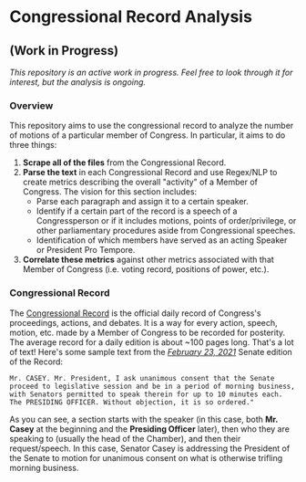 # Congressional Record Analysis

## (Work in Progress)
*This repository is an active work in progress. Feel free to look through it for interest, but the analysis is ongoing.*

### Overview
This repository aims to use the congressional record to analyze the number of motions of a particular member of Congress.
In particular, it aims to do three things:

1. **Scrape all of the files** from the Congressional Record. 
2. **Parse the text** in each Congressional Record and use Regex/NLP to create metrics describing the overall "activity" of a Member of Congress. The vision for this section includes:
    * Parse each paragraph and assign it to a certain speaker.
    * Identify if a certain part of the record is a speech of a Congressperson or if it includes motions, points of order/privilege, or other parliamentary procedures aside from Congressional speeches.
    * Identification of which members have served as an acting Speaker or President Pro Tempore.
3. **Correlate these metrics** against other metrics associated with that Member of Congress (i.e. voting record, positions of power, etc.). 


### Congressional Record 
The [Congressional Record](https://www.congress.gov/congressional-record) is the official daily record of Congress's proceedings, actions, and debates.
It is a way for every action, speech, motion, etc. made by a Member of Congress to be recorded for posterity. 
The average record for a daily edition is about ~100 pages long. 
That's a lot of text! 
Here's some sample text from the *[February 23, 2021](https://www.congress.gov/117/crec/2021/02/23/CREC-2021-02-23-senate.pdf)* Senate edition of the Record:

    Mr. CASEY. Mr. President, I ask unanimous consent that the Senate proceed to legislative session and be in a period of morning business, with Senators permitted to speak therein for up to 10 minutes each. The PRESIDING OFFICER. Without objection, it is so ordered." 

As you can see, a section starts with the speaker (in this case, both **Mr. Casey** at the beginning and the **Presiding Officer** later), then who they are speaking to (usually the head of the Chamber), and then their request/speech. In this case, Senator Casey is addressing the President of the Senate to motion for unanimous consent on what is otherwise trifling morning business.

